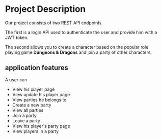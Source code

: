 # Project Description

Our project consists of two REST API endpoints.

The first is a login API used to authenticate the user and provide him with a JWT token.

The second allows you to create a character based on the popular role playing game **Dungeons & Dragons** and join a party of other characters.

## application features

A user can
- View his player page
- View update his player page
- View parties he belongs to
- Create a new party
- View all parties
- Join a party
- Leave a party
- View his player's party page
- View players in a party
